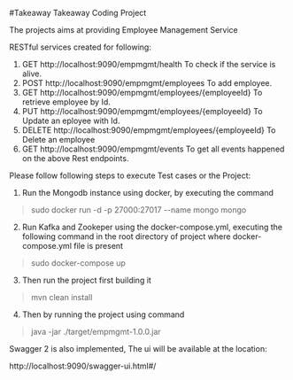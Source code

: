 #Takeaway
Takeaway Coding Project

The projects aims at providing Employee Management Service

RESTful services created for following:

1. GET http://localhost:9090/empmgmt/health
To check if the service is alive.
2. POST http://localhost:9090/empmgmt/employees
To add employee.
3. GET http://localhost:9090/empmgmt/employees/{employeeId}
To retrieve employee by Id.
4. PUT http://localhost:9090/empmgmt/employees/{employeeId}
To Update an eployee with Id.
5. DELETE http://localhost:9090/empmgmt/employees/{employeeId}
To Delete an employee
6. GET http://localhost:9090/empmgmt/events
To get all events happened on the above Rest endpoints.

Please follow following steps to execute Test cases or the Project:

1. Run the Mongodb instance using docker, by executing the command

> sudo docker run -d -p 27000:27017 --name mongo mongo

2. Run Kafka and Zookeper using the docker-compose.yml, executing the following command in the root directory of project where docker-compose.yml file is present

>  sudo docker-compose up

3. Then run the project first building it

> mvn clean install

4. Then by running the project using command

> java -jar ./target/empmgmt-1.0.0.jar

Swagger 2 is also implemented, The ui will be available at the location:

 http://localhost:9090/swagger-ui.html#/

